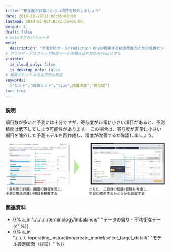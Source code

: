 ```yaml
---
title: "寄与度が非常に小さい項目を除外しましょう"
date: 2018-12-29T11:02:05+06:00
lastmod: 2020-01-05T10:42:26+06:00
weight: 4
draft: false
# metaタグのパラメータ
meta:
  description: "予測分析ツールPrediction Oneが提案する精度改善のための改善ヒントについて説明するページです。"
# クラウド・デスクトップ限定ページの場合は片方のみtrueにする
visible:
  is_cloud_only: false
  is_desktop_only: false
# 検索でヒットする文字列の指定
keywords:
  ["ヒント","改善ヒント","tips",精度改善","寄与度"]
toc: true
---
```


### 説明

項目数が多いと予測には十分ですが、寄与度が非常に小さい項目があると、予測精度は低下してしまう可能性があります。
この場合は、寄与度が非常に小さい項目を除外して予測モデルを再作成し、精度が改善するか確認しましょう。

![](../img/t_slide11.png)

### 関連資料

- {{% a_in "./../../../terminology/imbalance/" "データの偏り・不均衡なデータ" %}}
- {{% a_in "./../../../operating_instruction/create_model/select_target_detail/" "モデル設定画面（詳細）" %}}
